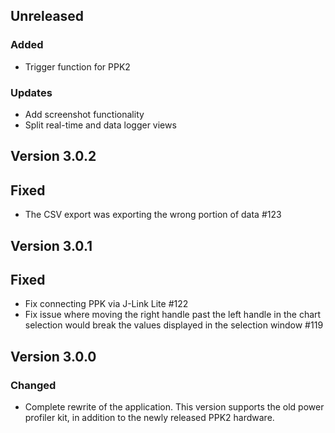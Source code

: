 ## Unreleased
### Added
- Trigger function for PPK2
### Updates
- Add screenshot functionality
- Split real-time and data logger views

## Version 3.0.2
## Fixed
- The CSV export was exporting the wrong portion of data #123

## Version 3.0.1
## Fixed
- Fix connecting PPK via J-Link Lite #122
- Fix issue where moving the right handle past the left handle in the chart selection would break the values displayed in the selection window #119


## Version 3.0.0
### Changed
- Complete rewrite of the application. This version supports the old power profiler kit, in addition to the newly released PPK2 hardware.
